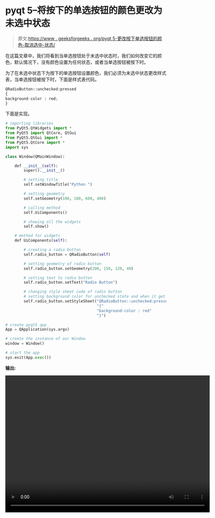 # pyqt 5–将按下的单选按钮的颜色更改为未选中状态

> 原文:[https://www . geeksforgeeks . org/pyqt 5-更改按下单选按钮的颜色-取消选中-状态/](https://www.geeksforgeeks.org/pyqt5-change-color-of-pressed-radio-button-for-unchecked-state/)

在这篇文章中，我们将看到当单选按钮处于未选中状态时，我们如何改变它的颜色，默认情况下，没有颜色设置为任何状态，或者当单选按钮被按下时。

为了在未选中状态下为按下的单选按钮设置颜色，我们必须为未选中状态更改样式表，当单选按钮被按下时，下面是样式表代码。

```py
QRadioButton::unchecked:pressed
{
background-color : red;   
}

```

下面是实现。

```py
# importing libraries
from PyQt5.QtWidgets import * 
from PyQt5 import QtCore, QtGui
from PyQt5.QtGui import * 
from PyQt5.QtCore import * 
import sys

class Window(QMainWindow):

    def __init__(self):
        super().__init__()

        # setting title
        self.setWindowTitle("Python ")

        # setting geometry
        self.setGeometry(100, 100, 600, 400)

        # calling method
        self.UiComponents()

        # showing all the widgets
        self.show()

    # method for widgets
    def UiComponents(self):

        # creating a radio button
        self.radio_button = QRadioButton(self)

        # setting geometry of radio button
        self.radio_button.setGeometry(200, 150, 120, 40)

        # setting text to radio button
        self.radio_button.setText("Radio Button")

        # changing style sheet code of radio button
        # setting background color for unchecked state and when it get pressed
        self.radio_button.setStyleSheet("QRadioButton::unchecked:pressed"
                                        "{"
                                        "background-color : red"
                                        "}")

# create pyqt5 app
App = QApplication(sys.argv)

# create the instance of our Window
window = Window()

# start the app
sys.exit(App.exec())
```

**输出:**

<video class="wp-video-shortcode" id="video-394601-1" width="640" height="428" preload="metadata" controls=""><source type="video/mp4" src="https://media.geeksforgeeks.org/wp-content/uploads/20200403005749/Python-03-04-2020-00_57_27.mp4?_=1">[https://media.geeksforgeeks.org/wp-content/uploads/20200403005749/Python-03-04-2020-00_57_27.mp4](https://media.geeksforgeeks.org/wp-content/uploads/20200403005749/Python-03-04-2020-00_57_27.mp4)</video>